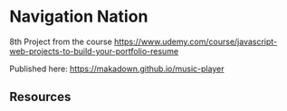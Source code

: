# Navigation Nation

8th Project from the course https://www.udemy.com/course/javascript-web-projects-to-build-your-portfolio-resume


Published here: https://makadown.github.io/music-player

## Resources

